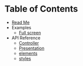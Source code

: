 # Table of Contents

* [Read Me](/README.md)
* Examples
  * [Full screen](/docs/api/full-screen.md)
* API Reference
  * [Controller](/docs/api/Controller.md)
  * [Presentation](/docs/api/Presentation.md)
  * [elements](/docs/api/elements.md)
  * [styles](/docs/api/styles.md)
